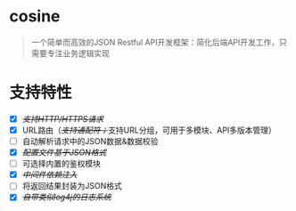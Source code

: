 # cosine
> 一个简单而高效的JSON Restful API开发框架：简化后端API开发工作，只需要专注业务逻辑实现

# 支持特性
- [x] ~~*支持HTTP/HTTPS请求*~~
- [x] URL路由（~~*支持通配符；*~~支持URL分组，可用于多模块、API多版本管理）
- [ ] 自动解析请求中的JSON数据&数据校验
- [x] ~~*配置文件基于JSON格式*~~
- [ ] 可选择内置的鉴权模块
- [x] ~~*中间件依赖注入*~~
- [ ] 将返回结果封装为JSON格式
- [x] ~~*自带类似log4j的日志系统*~~
